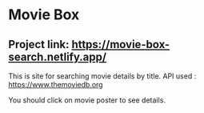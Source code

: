 # Movie Box

## Project link: https://movie-box-search.netlify.app/

This is site for searching movie details by title.
API used : https://www.themoviedb.org

You should click on movie poster to see details.
